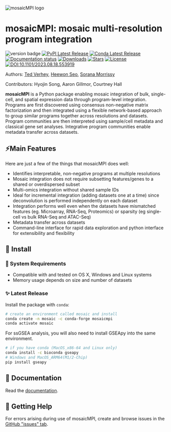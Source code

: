 ![mosaicMPI logo](https://github.com/MorrissyLab/mosaicMPI/blob/main/docs/source/_static/img/logo.png?raw=True)

# mosaicMPI: mosaic multi-resolution program integration

![version badge](https://img.shields.io/badge/version-2.1.6-blue)
[![PyPI Latest Release](https://img.shields.io/pypi/v/mosaicmpi.svg)](https://pypi.org/project/mosaicmpi/)
[![Conda Latest Release](https://img.shields.io/conda/vn/conda-forge/mosaicmpi)](https://anaconda.org/conda-forge/mosaicmpi/)
[![Documentation status](https://readthedocs.org/projects/mosaicmpi/badge/?version=latest&style=flat)](https://mosaicmpi.readthedocs.io)
[![Downloads](https://static.pepy.tech/badge/mosaicmpi)](https://pepy.tech/project/mosaicmpi)
[![Stars](https://img.shields.io/github/stars/MorrissyLab/mosaicMPI?logo=GitHub&color=yellow)](https://github.com/MorrissyLab/mosaicMPI/stargazers)
[![License](https://img.shields.io/pypi/l/mosaicmpi.svg)](https://github.com/MorrissyLab/mosaicMPI/blob/main/LICENSE)
[![DOI:10.1101/2023.08.18.553919](http://img.shields.io/badge/DOI-10.1101/2023.08.18.553919-B31B1B.svg)](https://doi.org/10.1101/2023.08.18.553919)

Authors: [Ted Verhey](https://github.com/verheytb), [Heewon Seo](https://github.com/lootpiz), [Sorana Morrissy](https://github.com/ancasorana)

Contributors: Hyojin Song, Aaron Gillmor, Courtney Hall

**mosaicMPI** is a Python package enabling mosaic integration of bulk, single-cell, and spatial expression data through program-level integration.
Programs are first discovered using consensus non-negative matrix factorization and then integrated using a flexible network-based approach to
group similar programs together across resolutions and datasets. Program communities are then interpreted using sample/cell metadata and classical
gene set analyses. Integrative program communities enable metadata transfer across datasets.


## ⚡Main Features

Here are just a few of the things that mosaicMPI does well:

- Identifies interpretable, non-negative programs at multiple resolutions
- Mosaic integration does not require subsetting features/genes to
  a shared or overdispersed subset
- Multi-omics integration without shared sample IDs
- Ideal for incremental integration (adding datasets one at a time) since
  deconvolution is performed independently on each dataset
- Integration performs well even when the datasets have mismatched features
  (eg. Microarray, RNA-Seq, Proteomics) or sparsity (eg single-cell vs bulk RNA-Seq and ATAC-Seq)
- Metadata transfer across datasets
- Command-line interface for rapid data exploration and python
  interface for extensibility and flexibility

## 🔧 Install

### 🧰 System Requirements

- Compatible with and tested on OS X, Windows and Linux systems
- Memory usage depends on size and number of datasets

### ✨ Latest Release
Install the package with `conda`:
```bash
# create an environment called mosaic and install
conda create -n mosaic -c conda-forge mosaicmpi
conda activate mosaic
```

For ssGSEA analysis, you will also need to install GSEApy into the same environment.

```bash
# if you have conda (MacOS_x86-64 and Linux only)
conda install -c bioconda gseapy
# Windows and MacOS_ARM64(M1/2-Chip)
pip install gseapy
```

## 📖 Documentation

Read the [documentation](https://mosaicmpi.readthedocs.io/).

## 💭 Getting Help

For errors arising during use of mosaicMPI, create and browse issues in the [GitHub "issues" tab](https://github.com/MorrissyLab/mosaicMPI/issues).